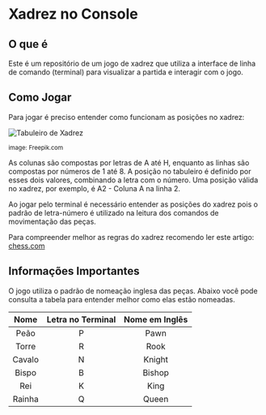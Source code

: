 # Xadrez no Console
## O que é
Este é um repositório de um jogo de xadrez que utiliza a interface de linha de comando (terminal) para visualizar a partida e interagir com o jogo.

## Como Jogar
Para jogar é preciso entender como funcionam as posições no xadrez:

![Tabuleiro de Xadrez](https://img.freepik.com/free-photo/strategy-chess-concept-with-chess-figures-checkerboard-top-view_176474-6711.jpg?w=740&t=st=1676652003~exp=1676652603~hmac=4dc6e208872e466bd0a1f8009317279a619e0ad25c7e297cfce5ecf337e1ec04)
<p><small>image: Freepik.com</small></p>

As colunas são compostas por letras de A até H, enquanto as linhas são compostas por números de 1 até 8. A posição no tabuleiro é definido por esses dois valores, combinando a letra com o número. Uma posição válida no xadrez, por exemplo, é A2 - Coluna A na linha 2.

Ao jogar pelo terminal é necessário entender as posições do xadrez pois o padrão de letra-número é utilizado na leitura dos comandos de movimentação das peças.

Para compreender melhor as regras do xadrez recomendo ler este artigo: [chess.com](https://www.chess.com/pt-BR/como-jogar-xadrez)

## Informações Importantes
O jogo utiliza o padrão de nomeação inglesa das peças. Abaixo você pode consulta a tabela para entender melhor como elas estão nomeadas.

|Nome|Letra no Terminal|Nome em Inglês|
|--|--|--|
|<center>Peão|<center>P|<center>Pawn|
|<center>Torre|<center>R|<center>Rook|
|<center>Cavalo|<center>N|<center>Knight|
|<center>Bispo|<center>B|<center>Bishop|
|<center>Rei|<center>K|<center>King|
|<center>Rainha|<center>Q|<center>Queen|
